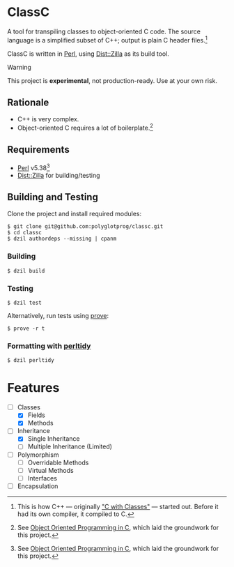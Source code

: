 # ClassC
A tool for transpiling classes to object-oriented C code. The source language
is a simplified subset of C++; output is plain C header files.[^1]

ClassC is written in [Perl], using [Dist::Zilla] as its build tool.

> [!WARNING]  
> This project is **experimental**, not production-ready. Use at your own risk.

## Rationale
- C++ is very complex.
- Object-oriented C requires a lot of boilerplate.[^2]

## Requirements
- [Perl] v5.38[^2]
- [Dist::Zilla] for building/testing

## Building and Testing
Clone the project and install required modules:

```console
$ git clone git@github.com:polyglotprog/classc.git
$ cd classc
$ dzil authordeps --missing | cpanm
```

### Building
```console
$ dzil build
```

### Testing
```console
$ dzil test
```

Alternatively, run tests using [prove]:
```console
$ prove -r t
```

### Formatting with [perltidy]
```console
$ dzil perltidy
```

# Features
- [ ] Classes
  - [x] Fields
  - [x] Methods
- [ ] Inheritance
  - [x] Single Inheritance
  - [ ] Multiple Inheritance (Limited)
- [ ] Polymorphism
  - [ ] Overridable Methods
  - [ ] Virtual Methods
  - [ ] Interfaces
- [ ] Encapsulation

<!------------------------------------------------------------------------------
  Footnotes
------------------------------------------------------------------------------->
[^1]: This is how C++ &mdash; originally ["C with Classes"] &mdash; started out.
  Before it had its own compiler, it compiled to C.
[^2]: See [Object Oriented Programming in C], which laid the groundwork for this
  project.
[^3]: ClassC was developed using Perl v5.38 but may still work with earlier
  versions of Perl, with some adjustments.

<!------------------------------------------------------------------------------
  Links
------------------------------------------------------------------------------->
["C with Classes"]: https://www.stroustrup.com/bs_faq.html#invention
[Dist::Zilla]: https://dzil.org
[Object Oriented Programming in C]: https://github.com/polyglotprog/oop-c
[Perl]: https://www.perl.org
[perltidy]: http://perltidy.sourceforge.net
[prove]: https://perldoc.perl.org/prove
